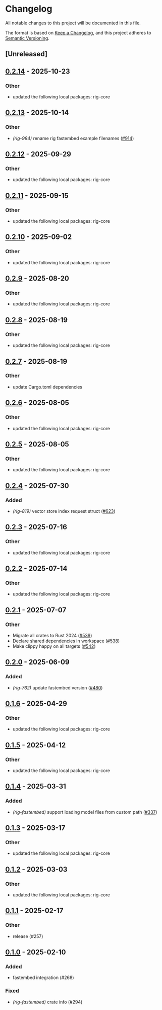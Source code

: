 # Changelog

All notable changes to this project will be documented in this file.

The format is based on [Keep a Changelog](https://keepachangelog.com/en/1.0.0/),
and this project adheres to [Semantic Versioning](https://semver.org/spec/v2.0.0.html).

## [Unreleased]

## [0.2.14](https://github.com/0xPlaygrounds/rig/compare/rig-fastembed-v0.2.13...rig-fastembed-v0.2.14) - 2025-10-23

### Other

- updated the following local packages: rig-core

## [0.2.13](https://github.com/0xPlaygrounds/rig/compare/rig-fastembed-v0.2.12...rig-fastembed-v0.2.13) - 2025-10-14

### Other

- *(rig-984)* rename rig fastembed example filenames ([#914](https://github.com/0xPlaygrounds/rig/pull/914))

## [0.2.12](https://github.com/0xPlaygrounds/rig/compare/rig-fastembed-v0.2.11...rig-fastembed-v0.2.12) - 2025-09-29

### Other

- updated the following local packages: rig-core

## [0.2.11](https://github.com/0xPlaygrounds/rig/compare/rig-fastembed-v0.2.10...rig-fastembed-v0.2.11) - 2025-09-15

### Other

- updated the following local packages: rig-core

## [0.2.10](https://github.com/0xPlaygrounds/rig/compare/rig-fastembed-v0.2.9...rig-fastembed-v0.2.10) - 2025-09-02

### Other

- updated the following local packages: rig-core

## [0.2.9](https://github.com/0xPlaygrounds/rig/compare/rig-fastembed-v0.2.8...rig-fastembed-v0.2.9) - 2025-08-20

### Other

- updated the following local packages: rig-core

## [0.2.8](https://github.com/0xPlaygrounds/rig/compare/rig-fastembed-v0.2.7...rig-fastembed-v0.2.8) - 2025-08-19

### Other

- updated the following local packages: rig-core

## [0.2.7](https://github.com/0xPlaygrounds/rig/compare/rig-fastembed-v0.2.6...rig-fastembed-v0.2.7) - 2025-08-19

### Other

- update Cargo.toml dependencies

## [0.2.6](https://github.com/0xPlaygrounds/rig/compare/rig-fastembed-v0.2.5...rig-fastembed-v0.2.6) - 2025-08-05

### Other

- updated the following local packages: rig-core

## [0.2.5](https://github.com/0xPlaygrounds/rig/compare/rig-fastembed-v0.2.4...rig-fastembed-v0.2.5) - 2025-08-05

### Other

- updated the following local packages: rig-core

## [0.2.4](https://github.com/0xPlaygrounds/rig/compare/rig-fastembed-v0.2.3...rig-fastembed-v0.2.4) - 2025-07-30

### Added

- *(rig-819)* vector store index request struct ([#623](https://github.com/0xPlaygrounds/rig/pull/623))

## [0.2.3](https://github.com/0xPlaygrounds/rig/compare/rig-fastembed-v0.2.2...rig-fastembed-v0.2.3) - 2025-07-16

### Other

- updated the following local packages: rig-core

## [0.2.2](https://github.com/0xPlaygrounds/rig/compare/rig-fastembed-v0.2.1...rig-fastembed-v0.2.2) - 2025-07-14

### Other

- updated the following local packages: rig-core

## [0.2.1](https://github.com/0xPlaygrounds/rig/compare/rig-fastembed-v0.2.0...rig-fastembed-v0.2.1) - 2025-07-07

### Other

- Migrate all crates to Rust 2024 ([#539](https://github.com/0xPlaygrounds/rig/pull/539))
- Declare shared dependencies in workspace ([#538](https://github.com/0xPlaygrounds/rig/pull/538))
- Make clippy happy on all targets ([#542](https://github.com/0xPlaygrounds/rig/pull/542))

## [0.2.0](https://github.com/0xPlaygrounds/rig/compare/rig-fastembed-v0.1.6...rig-fastembed-v0.2.0) - 2025-06-09

### Added

- *(rig-762)* update fastembed version ([#480](https://github.com/0xPlaygrounds/rig/pull/480))

## [0.1.6](https://github.com/0xPlaygrounds/rig/compare/rig-fastembed-v0.1.5...rig-fastembed-v0.1.6) - 2025-04-29

### Other

- updated the following local packages: rig-core

## [0.1.5](https://github.com/0xPlaygrounds/rig/compare/rig-fastembed-v0.1.4...rig-fastembed-v0.1.5) - 2025-04-12

### Other

- updated the following local packages: rig-core

## [0.1.4](https://github.com/0xPlaygrounds/rig/compare/rig-fastembed-v0.1.3...rig-fastembed-v0.1.4) - 2025-03-31

### Added

- *(rig-fastembed)* support loading model files from custom path ([#337](https://github.com/0xPlaygrounds/rig/pull/337))

## [0.1.3](https://github.com/0xPlaygrounds/rig/compare/rig-fastembed-v0.1.2...rig-fastembed-v0.1.3) - 2025-03-17

### Other

- updated the following local packages: rig-core

## [0.1.2](https://github.com/0xPlaygrounds/rig/compare/rig-fastembed-v0.1.1...rig-fastembed-v0.1.2) - 2025-03-03

### Other

- updated the following local packages: rig-core

## [0.1.1](https://github.com/0xPlaygrounds/rig/compare/rig-fastembed-v0.1.0...rig-fastembed-v0.1.1) - 2025-02-17

### Other

- release (#257)

## [0.1.0](https://github.com/0xPlaygrounds/rig/releases/tag/rig-fastembed-v0.1.0) - 2025-02-10

### Added

- fastembed integration (#268)

### Fixed

- *(rig-fastembed)* crate info (#294)
